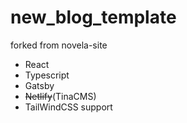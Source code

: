 # new_blog_template
forked from novela-site

- React
- Typescript
- Gatsby
- ~~Netlify~~(TinaCMS)
- TailWindCSS support
